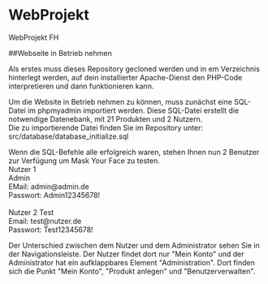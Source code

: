 # WebProjekt
WebProjekt FH


##Webseite in Betrieb nehmen
<section>
  <p>
    Als erstes muss dieses Repository gecloned werden und in em Verzeichnis hinterlegt werden, auf dein installierter Apache-Dienst den PHP-Code interpretieren und dann funktionieren kann.
  </p>

  <p>
  Um die Website in Betrieb nehmen zu können, muss zunächst eine SQL-Datei im phpmyadmin importiert werden. Diese SQL-Datei erstellt die notwendige Datenebank, mit 21 Produkten    und 2 Nutzern. <br>
Die zu importierende Datei finden Sie im Repository unter: <br>
  src/database/database_initialize.sql
  </p>
  
  <p>
  Wenn die SQL-Befehle alle erfolgreich waren, stehen Ihnen nun 2 Benutzer zur Verfügung um Mask Your Face zu testen. <br>
  Nutzer 1 <br>
  Admin <br>
  EMail: admin@admin.de <br>
  Passwort: Admin12345678! <br>
  <br>
  Nutzer 2
  Test <br>
  Email: test@nutzer.de <br>
  Passwort: Test12345678!
  </p>
  
  <p>
  Der Unterschied zwischen dem Nutzer und dem Administrator sehen Sie in der Navigationsleiste. Der Nutzer findet dort nur "Mein Konto" und der Administrator hat ein aufklappbares Element "Administration". Dort finden sich die Punkt "Mein Konto", "Produkt anlegen" und "Benutzerverwalten". 
  </p>
</section>



